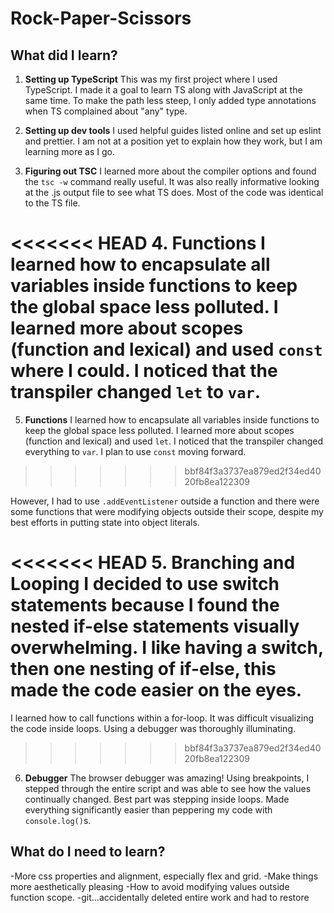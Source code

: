 # Rock-Paper-Scissors

## What did I learn?

1. **Setting up TypeScript**
   This was my first project where I used TypeScript. I made it a goal to learn TS along with JavaScript at the same time. To make the path less steep, I only added type annotations when TS complained about "any" type.

2. **Setting up dev tools**
   I used helpful guides listed online and set up eslint and prettier. I am not at a position yet to explain how they work, but I am learning more as I go.

3. **Figuring out TSC**
   I learned more about the compiler options and found the `tsc -w` command really useful. It was also really informative looking at the .js output file to see what TS does. Most of the code was identical to the TS file.

<<<<<<< HEAD
4. **Functions**
   I learned how to encapsulate all variables inside functions to keep the global space less polluted. I learned more about scopes (function and lexical) and used `const` where I could. I noticed that the transpiler changed `let` to `var`.
=======
5. **Functions**
   I learned how to encapsulate all variables inside functions to keep the global space less polluted. I learned more about scopes (function and lexical) and used `let`. I noticed that the transpiler changed everything to `var`. I plan to use `const` moving forward.
>>>>>>> bbf84f3a3737ea879ed2f34ed4020fb8ea122309

   However, I had to use `.addEventListener` outside a function and there were some functions that were modifying objects outside their scope, despite my best efforts in putting state into object literals.

<<<<<<< HEAD
5. **Branching and Looping**
   I decided to use switch statements because I found the nested if-else statements visually overwhelming. I like having a switch, then one nesting of if-else, this made the code easier on the eyes.
=======
   I learned how to call functions within a for-loop. It was difficult visualizing the code inside loops. Using a debugger was thoroughly illuminating.
>>>>>>> bbf84f3a3737ea879ed2f34ed4020fb8ea122309

6. **Debugger**
   The browser debugger was amazing! Using breakpoints, I stepped through the entire script and was able to see how the values continually changed. Best part was stepping inside loops. Made everything significantly easier than peppering my code with `console.log()`s.

## What do I need to learn?

-More css properties and alignment, especially flex and grid.
-Make things more aesthetically pleasing
-How to avoid modifying values outside function scope.
-git...accidentally deleted entire work and had to restore
